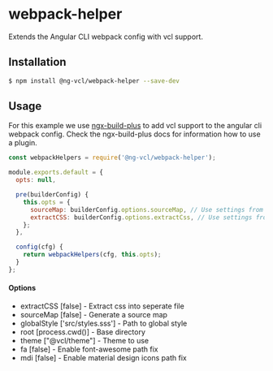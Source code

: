 # webpack-helper

Extends the Angular CLI webpack config with vcl support.

## Installation

```sh
$ npm install @ng-vcl/webpack-helper --save-dev
```

## Usage

For this example we use [ngx-build-plus](https://github.com/manfredsteyer/ngx-build-plus) to add vcl support to the angular cli webpack config. Check the ngx-build-plus docs for information how to use a plugin.

```js
const webpackHelpers = require('@ng-vcl/webpack-helper');

module.exports.default = {
  opts: null,

  pre(builderConfig) {
    this.opts = {
      sourceMap: builderConfig.options.sourceMap, // Use settings from builder
      extractCSS: builderConfig.options.extractCss, // Use settings from builder
    };
  },

  config(cfg) {
    return webpackHelpers(cfg, this.opts);
  }
};
```

#### Options

- extractCSS [false] - Extract css into seperate file
- sourceMap [false] - Generate a source map
- globalStyle ['src/styles.sss'] - Path to global style
- root [process.cwd()] - Base directory
- theme ["@vcl/theme"] - Theme to use
- fa [false] - Enable font-awesome path fix
- mdi [false] - Enable  material design icons path fix
